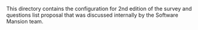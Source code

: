 This directory contains the configuration for 2nd edition of the survey and questions list proposal that was discussed internally by the Software Mansion team.
